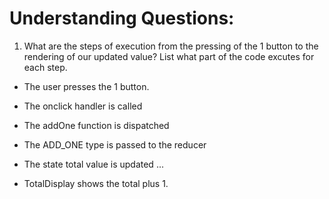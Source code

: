 # Understanding Questions:
1. What are the steps of execution from the pressing of the 1 button to the rendering of our updated value? List what part of the code excutes for each step.
* The user presses the 1 button.
* The onclick handler is called
* The addOne function is dispatched
* The ADD_ONE type is passed to the reducer
* The state total value is updated
...

* TotalDisplay shows the total plus 1.
